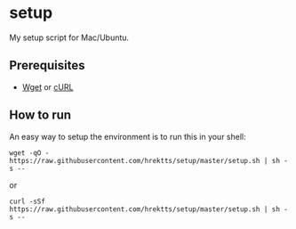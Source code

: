 # setup

My setup script for Mac/Ubuntu.

## Prerequisites

- [Wget](https://www.gnu.org/software/wget/) or [cURL](https://curl.haxx.se/)

## How to run

An easy way to setup the environment is to run this in your shell:

``` shell
wget -qO - https://raw.githubusercontent.com/hrektts/setup/master/setup.sh | sh -s --
```

or

``` shell
curl -sSf https://raw.githubusercontent.com/hrektts/setup/master/setup.sh | sh -s --
```
